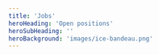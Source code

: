 ```yaml
---
title: 'Jobs'
heroHeading: 'Open positions'
heroSubHeading: ''
heroBackground: 'images/ice-bandeau.png'
---
```

